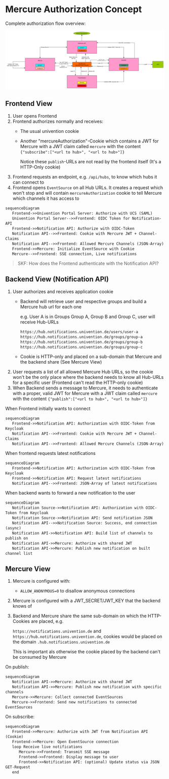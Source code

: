 # Mercure Authorization Concept

Complete authorization flow overview:

![mecure_notifications.png](./mecure_notifications.png)

## Frontend View

1. User opens Frontend
2. Frontend authorizes normally and receives:
   - The usual univention cookie
   - Another "mercureAuthorization"-Cookie which contains a JWT for Mercure with
     a JWT claim called `mercure` with the content `{"subscribe":["<url to hub>", "<url to hub>"]}`

     Notice these `publish`-URLs are not read by the frontend itself (It's a HTTP-Only cookie)
3. Frontend requests an endpoint, e.g. `/api/hubs`, to know which hubs it can connect to
4. Frontend opens `EventSource` on all Hub URLs. It creates a request which won't stop and
   will contain `mercureAuthorization` cookie to tell Mercure which channels it has access to

```mermaid
sequenceDiagram
   Frontend->>Univention Portal Server: Authorize with UCS (SAML)
   Univention Portal Server-->>Frontend: OIDC Token for Notification-API
   Frontend->>Notification API: Authorize with OIDC-Token
   Notification API-->>Frontend: Cookie with Mercure JWT + Channel-Claims
   Notification API-->>Frontend: Allowed Mercure Channels (JSON-Array)
   Frontend->>Mercure: Initialize EventSource with Cookie
   Mercure-->>Frontend: SSE connection, Live notifications
```

> SKF: How does the Frontend authenticate with the Notification API?

## Backend View (Notification API)

1. User authorizes and receives application cookie
   - Backend will retrieve user and respective groups and build a Mercure hub url for each one
 
     e.g. User A is in Groups Group A, Group B and Group C, user will receive Hub-URLs
 
     ```
     https://hub.notifications.univention.de/users/user-a
     https://hub.notifications.univention.de/groups/group-a
     https://hub.notifications.univention.de/groups/group-b
     https://hub.notifications.univention.de/groups/group-c
     ```
   - Cookie is HTTP-only and placed on a sub-domain that Mercure and the backend share (See Mercure View)
2. User requests a list of all allowed Mercure Hub URLs, so the cookie won't be the only place
   where the backend needs to know all Hub-URLs for a specific user (Frontend can't read the HTTP-only cookie)
3. When Backend sends a message to Mercure, it needs to authenticate with a proper, valid JWT for Mercure with a JWT claim called `mercure` with the content `{"publish":["<url to hub>", "<url to hub>"]}`

When Frontend initially wants to connect

```mermaid
sequenceDiagram
   Frontend->>Notification API: Authorization with OIDC-Token from Keycloak
   Notification API-->>Frontend: Cookie with Mercure JWT + Channel-Claims
   Notification API-->>Frontend: Allowed Mercure Channels (JSON-Array)
```

When frontend requests latest notifications
```mermaid
sequenceDiagram
   Frontend->>Notification API: Authorization with OIDC-Token from Keycloak
   Frontend->>Notification API: Request latest notifications
   Notification API-->>Frontend: JSON-Array of latest notifications
```

When backend wants to forward a new notification to the user

```mermaid
sequenceDiagram
   Notification Source->>Notification API: Authorization with OIDC-Token from Keycloak
   Notification Source->>Notification API: Send notification JSON
   Notification API-->>Notification Source: Success, end connection (async)
   Notification API->>Notification API: Build list of channels to publish on
   Notification API->>Mercure: Authorize with shared JWT
   Notification API->>Mercure: Publish new notification on built channel list
```

## Mercure View

1. Mercure is configured with:
   - `ALLOW_ANONYMOUS=0` to disallow anonymous connections
2. Mercure is configured with a JWT_SECRET/JWT_KEY that the backend knows of
3. Backend and Mercure share the same sub-domain on which the HTTP-Cookies are placed, e.g.
   
   `https://notifications.univention.de` and `https://hub.notifications.univention.de`, cookies would be placed
   on the domain `.hub.notifications.univention.de`

   This is important als otherwise the cookie placed by the backend can't be consumed by Mercure
   
On publish:

```mermaid
sequenceDiagram
   Notification API->>Mercure: Authorize with shared JWT
   Notification API->>Mercure: Publish new notification with specific channels
   Mercure->>Mercure: Collect connected EventSources
   Mercure->>Frontend: Send new notifications to connected EventSources
```

On subscribe:

```mermaid
sequenceDiagram
   Frontend->>Mercure: Authorize with JWT from Notification API (Cookie)
   Frontend->>Mercure: Open EventSource connection
   loop Receive live notifications
      Mercure->>Frontend: Transmit SSE message
      Frontend->>Frontend: Display message to user
      Frontend->>Notification API: (optional) Update status via JSON GET-Request
   end
```
